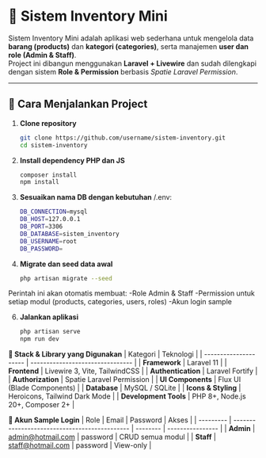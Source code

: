 # 🧾 Sistem Inventory Mini

Sistem Inventory Mini adalah aplikasi web sederhana untuk mengelola data **barang (products)** dan **kategori (categories)**, serta manajemen **user dan role (Admin & Staff)**.  
Project ini dibangun menggunakan **Laravel + Livewire** dan sudah dilengkapi dengan sistem **Role & Permission** berbasis *Spatie Laravel Permission*.

---

## 🚀 Cara Menjalankan Project

1. **Clone repository**
   ```bash
   git clone https://github.com/username/sistem-inventory.git
   cd sistem-inventory

2.  **Install dependency PHP dan JS**
    ```bash
    composer install
    npm install

3. **Sesuaikan nama DB dengan kebutuhan**
/.env:
    ```bash
    DB_CONNECTION=mysql
    DB_HOST=127.0.0.1
    DB_PORT=3306
    DB_DATABASE=sistem_inventory
    DB_USERNAME=root
    DB_PASSWORD=

5. **Migrate dan seed data awal**
    ```bash
   php artisan migrate --seed
Perintah ini akan otomatis membuat:
-Role Admin & Staff
-Permission untuk setiap modul (products, categories, users, roles)
-Akun login sample

6. **Jalankan aplikasi**
    ```bash
    php artisan serve
    npm run dev


**🧰 Stack & Library yang Digunakan**
| Kategori              | Teknologi                        |
| --------------------- | -------------------------------- |
| **Framework**         | Laravel 11                       |
| **Frontend**          | Livewire 3, Vite, TailwindCSS    |
| **Authentication**    | Laravel Fortify                  |
| **Authorization**     | Spatie Laravel Permission        |
| **UI Components**     | Flux UI (Blade Components)       |
| **Database**          | MySQL / SQLite                   |
| **Icons & Styling**   | Heroicons, Tailwind Dark Mode    |
| **Development Tools** | PHP 8+, Node.js 20+, Composer 2+ |



**👤 Akun Sample Login**
| Role      | Email                                         | Password | Akses            |
| --------- | --------------------------------------------- | -------- | ---------------- |
| **Admin** | [admin@hotmail.com](mailto:admin@hotmail.com) | password | CRUD semua modul |
| **Staff** | [staff@hotmail.com](mailto:staff@hotmail.com) | password | View-only        |

